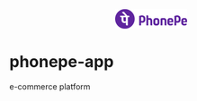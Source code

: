 <div align="center" width="100%">
    <img src="./frontend/src/assets/PhonePe.svg" width="128" alt="" />
</div>

# phonepe-app
e-commerce platform
